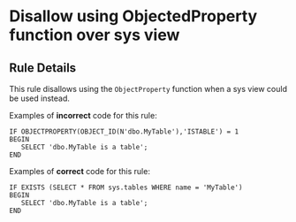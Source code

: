 # Disallow using ObjectedProperty function over sys view

## Rule Details

This rule disallows using the `ObjectProperty` function
when a sys view could be used instead.

Examples of **incorrect** code for this rule:

```tsql
IF OBJECTPROPERTY(OBJECT_ID(N'dbo.MyTable'),'ISTABLE') = 1
BEGIN
   SELECT 'dbo.MyTable is a table';
END
```

Examples of **correct** code for this rule:

```tsql
IF EXISTS (SELECT * FROM sys.tables WHERE name = 'MyTable')
BEGIN
   SELECT 'dbo.MyTable is a table';
END
```
